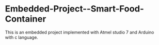 # Embedded-Project--Smart-Food-Container
This is an embedded project implemented with Atmel studio 7 and Arduino with c language.
